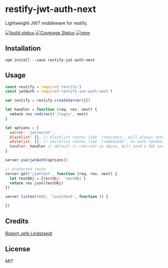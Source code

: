# restify-jwt-auth-next

Lightweight JWT middleware for restify.

[![build status](https://secure.travis-ci.org/eljefedelrodeodeljefe/restify-jwt-auth-next.svg)](http://travis-ci.org/eljefedelrodeodeljefe/restify-jwt-auth-next) [![Coverage Status](https://coveralls.io/repos/eljefedelrodeodeljefe/restify-jwt-auth-next/badge.svg?branch=master&service=github)](https://coveralls.io/github/eljefedelrodeodeljefe/restify-jwt-auth-next?branch=master) [![npm](https://img.shields.io/npm/v/restify-jwt-auth-next.svg)](https://www.npmjs.com/package/restify-jwt-auth-next)

## Installation

```
npm install --save restify-jwt-auth-next
```

## Usage

```js
const restify = require('restify')
const jwtAuth = require('restify-jwt-auth-next')

var restify = restify.createServer({})

let handler = function (req, res, next) {
  return res.redirect('/login', next)
}

let options = {
  secret: 'jwtsecret',
  blacklist: [], // blacklist routes like '/noaccess', will always return handler
  whitelist: [], // whitelist routes like '/immediate', no auth needed
  handler: handler // default is redirect as above. Will send a 302 and the login route
}

server.use(jwtAuth(options))

// protected route
server.get('/jwttest', function (req, res, next) {
  let testObj = {testObj: 'testObj'}
  return res.json(testObj)
})

server.listen(3000, 'localhost', function () {

})
```

## Credits
[Robert Jefe Lindstaedt](https://github.com/eljefedelrodeodeljefe/)

## License

MIT

